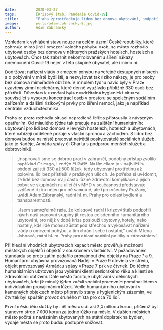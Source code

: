 ```yaml
---
date:         2020-03-27
tags:         [Krizový štáb, Pandemie Covid-19]
title:        "Praha zprostředkuje lidem bez domova ubytování, podpoří tak vládní opatření proti šíření nákazy"
image: 	      posts/adam-zabransky-5.jpg
author:       Adam Zábranský
---
```


Vzhledem k vyhlášení stavu nouze na celém území České republiky, které zahrnuje mimo jiné i omezení volného pohybu osob, se město rozhodlo ubytovat osoby bez domova v některých pražských hotelech, hostelech a ubytovnách. Chce tak zabránit nekontrolovanému šíření nákazy onemocnění Covid-19 nejen v této skupině obyvatel, ale i mimo ni.

Dodržovat nařízení vlády o omezení pohybu na veřejně dostupných místech a o pobývání v místě bydliště, a nezvyšovat tak riziko nákazy, je pro osoby bez domova mimořádně obtížné. V minulém týdnu navíc byly v Praze uzavřeny zimní noclehárny, které denně využívalo přibližně 330 osob bez přístřeší. Důvodem k uzavření byla neudržitelná hygienická situace související s vysokou koncentrací osob v prostoru se společným sociálním zařízením a dalšími rizikovými prvky pro šíření nemocí, jako je například centrální vzduchotechnika. 

Praha se proto rozhodla situaci neprodleně řešit a přistoupila k návazným opatřením. Od minulého týdne tak pracuje na zajištění humanitárního ubytování pro lidi bez domova v levných hostelech, hotelech a ubytovnách, které nabízejí oddělené pokoje s vlastní sprchou a záchodem. S lidmi bez domova budou na místě pracovat největší poskytovatelé sociálních služeb, jako je Naděje, Armáda spásy či Charita s podporou menších služeb a dobrovolníků.

> „Inspirovali jsme se dobrou praxí v zahraničí, podobný přístup zvolilo například Chicago, Londýn či Paříž. Naším cílem je v nejbližším období zajistit 330 až 500 lůžek, tedy ubytování pro třetinu až polovinu lidí bez přístřeší v pražských ulicích. Je potřeba si uvědomit, že lidé bez domova mají často různé zdravotní komplikace a jejich pobyt ve skupinách na ulici či v MHD v současnosti představuje zvýšené riziko nejen pro ně samotné, ale i pro všechny Pražany,“ uvádí Adam Zábranský, radní hl. m. Prahy pro oblast bydlení a transparentnosti.

> „Jsem samozřejmě ráda, že kolegové radní i krizový štáb podpořili návrh naší pracovní skupiny jít cestou celodenního humanitárního ubytování, pro nějž v době krize poslouží ubytovny, hotely, nebo hostely, kde lidé mohou zůstat pod střechou a vykonávat nařízení vlády o omezení pohybu, a tím chránit sebe i ostatní,“ uvádí Milena Johnová, radní hl. m. Prahy pro oblast sociální politiky a zdravotnictví.

Při hledání vhodných ubytovacích kapacit město prověřuje možnosti městských objektů i objektů v soukromém vlastnictví. V požadovaném standardu se proto zatím podařilo pronajmout dva objekty na Praze 7 a 9. Humanitární ubytovna provozovaná Nadějí v Praze 9 otevřela ve středu, objekt provozovaný Armádou spásy v Praze 7 pak ve čtvrtek. Do těchto humanitárních ubytoven jsou vybíráni klienti seniorského věku a klienti se zdravotními obtížemi. Dále město facilituje ubytování v dělnických ubytovnách, kde již minulý týden začali sociální pracovníci pomáhat lidem s individuálním pronajímáním lůžek. Vedle humanitárního ubytování v kamenných objektech město připravilo stany s hygienickým zázemím, ve čtvrtek byl spuštěn provoz druhého místa pro cca 70 lidí.

První měsíc této služby by měl město stát asi 2,3 milionu korun, přičemž byl stanoven strop 7 000 korun za jedno lůžko na měsíc. V dalších měsících město počítá s navázáním ubytovaných na státní doplatek na bydlení, výdaje města se proto budou postupně snižovat.
